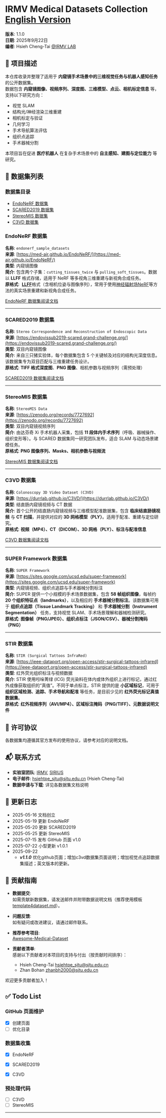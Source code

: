 # IRMV Medical Datasets Collection [English Version](./english_md/README.md)

**版本**: 1.1.0  
**日期**: 2025年9月22日  
**编者**: Hsieh Cheng-Tai [@IRMV LAB](https://irmv.sjtu.edu.cn/)

## 📖 项目描述

本仓库收录并整理了适用于 **内窥镜手术场景中的三维视觉任务与机器人感知任务** 的公开数据集。  
数据包含 **内窥镜图像、视频序列、深度图、三维模型、点云、相机标定信息** 等，支持以下研究方向：  

- 视觉 SLAM  
- 结构光/神经渲染三维重建  
- 相机标定与验证  
- 几何学习  
- 手术导航算法评估
- 组织点追踪
- 手术器械分割  

本项目旨在促进 **医疗机器人** 在复杂手术场景中的 **自主感知、建图与定位能力** 等研究。

## 📂 数据集列表

### 数据集目录
- [EndoNeRF 数据集](#endonerf-数据集)
- [SCARED2019 数据集](#scared2019-数据集)
- [StereoMIS 数据集](#stereomis-数据集)
- [C3VD 数据集](#c3vd-数据集)
  
### EndoNeRF 数据集
**名称**: `endonerf_sample_datasets`  
**来源**: [https://med-air.github.io/EndoNeRF/](https://med-air.github.io/EndoNeRF/)  
**类型**: 内窥镜图像  
**简介**: 包含两个子集：`cutting_tissues_twice` 与 `pulling_soft_tissues`。数据以 **LLFF** 格式存储，适用于 NeRF 等多视角三维重建与新视角合成任务。  
**原格式**:  [**LLFF**](https://github.com/Fyusion/LLFF)格式（含相机位姿与图像序列），常用于使用[神经辐射场NeRF](https://github.com/bmild/nerf)等方法的真实场景重建和新视角合成任务。  

[EndoNeRF 数据集阅读文档](./datasets_and_codes/endonerf)

---

### SCARED2019 数据集
**名称**: `Stereo Correspondence and Reconstruction of Endoscopic Data`  
**来源**: [https://endovissub2019-scared.grand-challenge.org/](https://endovissub2019-scared.grand-challenge.org/)  
**类型**: 双目内窥镜图像  
**简介**: 来自三只猪实验体，每个数据集包含 5 个关键帧及对应的结构光深度信息。该数据集专为双目匹配与三维重建任务设计。  
**原格式**: **TIFF 格式深度图**、**PNG 图像**、相机参数与视频序列（需预处理）  

[SCARED2019 数据集阅读文档](./datasets_and_codes/scared)

---

### StereoMIS 数据集
**名称**: `StereoMIS Data`  
**来源**: [https://zenodo.org/records/7727692](https://zenodo.org/records/7727692)  
**类型**: 双目内窥镜视频序列  
**简介**: 由达芬奇 Xi 手术机器人采集，包括 **11 段体内手术序列**（呼吸、器械操作、组织变形等）。与 SCARED 数据集同一研究团队发布，适合 SLAM 与动态场景建模任务。  
**原格式**: **PNG 图像序列、Masks、相机参数与视频流**  

[StereoMIS 数据集阅读文档](./datasets_and_codes/stereomis)

---

### C3VD 数据集
**名称**: `Colonoscopy 3D Video Dataset (C3VD)`  
**来源**: [https://durrlab.github.io/C3VD/](https://durrlab.github.io/C3VD/)  
**类型**: 结直肠内窥镜视频与 CT 数据  
**简介**: 首个公开的结直肠内窥镜视频与三维模型配准数据集，包含 **临床结直肠镜视频** 与 **CT 扫描**，并提供对应的 **3D 网格模型（PLY）**。适用于配准、重建与定位研究。  
**原格式**: **视频（MP4）、CT（DICOM）、3D 网格（PLY）、标注与配准信息**  

[C3VD 数据集阅读文档](./datasets_and_codes/c3vd)

---

### SUPER Framework 数据集
**名称**: `SUPER Framework`  
**来源**: [https://sites.google.com/ucsd.edu/super-framework](https://sites.google.com/ucsd.edu/super-framework)  
**类型**: 内窥镜视频、组织点追踪与手术器械分割标注  
**简介**: SUPER 提供一个小规模的手术场景数据集，包含 **58 帧组织图像**，每帧约 **20 个组织特征点（landmarks）**，以及相应的 **手术器械分割标注**。该数据集可用于 **组织点追踪（Tissue Landmark Tracking）** 和 **手术器械分割（Instrument Segmentation）** 任务，支持视觉 SLAM、手术场景理解和器械检测研究。  
**原格式**: **图像帧（PNG/JPEG）、组织点标注（JSON/CSV）、器械分割掩码（PNG）**  

---

### STIR 数据集
**名称**: `STIR (Surgical Tattoos InfraRed)`  
**来源**: [https://ieee-dataport.org/open-access/stir-surgical-tattoos-infrared](https://ieee-dataport.org/open-access/stir-surgical-tattoos-infrared)  
**类型**: 红外荧光组织标注与视频数据  
**简介**: STIR 使用吲哚菁绿 (ICG) 荧光染料在体内或体外组织上进行标记，通过红外成像获取组织的“真值”。不同于单点标注，STIR 提供的是 **小区域标记**，可用于 **组织区域检测、追踪、手术导航和配准** 等任务，是目前少见的 **红外荧光标记真值数据集**。  
**原格式**: **红外视频序列（AVI/MP4）、区域标注掩码（PNG/TIFF）、元数据说明文件**  


## 📜 许可协议
各数据集均遵循其官方发布的使用协议，请参考对应的说明文档。  

## 📬 联系方式
- **实验室团队**: [IRMV](https://irmv.sjtu.edu.cn/), [SIRIUS](https://banyutong.github.io/sirius_lab_website/)  
- **电子邮件**: hsiehtpe_sjtu@sjtu.edu.cn (Hsieh Cheng-Tai)  
- **数据申请与下载**: 详见各数据集文档说明  

## 📝 更新日志
- 2025-05-16  文档创立  
- 2025-05-19  更新 EndoNeRF  
- 2025-05-20  更新 SCARED2019  
- 2025-05-25  更新 StereoMIS  
- 2025-07-15  发布 GitHub 页面 v1.0  
- 2025-07-22  小型更新 v1.0.1
- 2025-09-22  
  - ***v1.1.0*** 优化github页面；增加c3vd数据集页面说明；增加视觉点追踪数据集描述；英文版本的更新。  


## 🤝 贡献指南
- **数据提交**:  
  如需贡献新数据集，请发送邮件并附带数据说明文档（推荐使用模板 [template4dataset.md](./datasets_and_codes/template4dataset.md)）。  

- **问题反馈**:  
  如有疑问或改进建议，请通过邮件联系。  

- **推荐参考项目**:  
  [Awesome-Medical-Dataset](https://github.com/openmedlab/Awesome-Medical-Dataset)

- **贡献者清单**:  
  感谢以下贡献者对本项目的支持与付出（按贡献时间排序）：  
  - Hsieh Cheng-Tai hsiehtpe_sjtu@sjtu.edu.cn
  - Zhan Bohan  zhanbh2000@sjtu.edu.cn

欢迎更多贡献者加入！  

## ✅ Todo List

### GitHub 页面维护
- [x] 创建页面
- [ ] 优化目录  

### 数据集收集
- [x] EndoNeRF  
- [x] SCARED2019  
  
- [x] C3VD  

### 预处理代码
- [ ] C3VD
- [ ] StereoMIS
---
